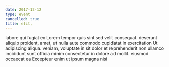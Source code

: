 ```yaml
---
date: 2017-12-12
type: event
cancelled: true
title: elit,
---
```

labore qui fugiat ex Lorem tempor quis sint sed velit consequat. deserunt aliquip proident, amet, ut nulla aute commodo cupidatat in exercitation Ut adipiscing aliqua. veniam, voluptate in sit dolor et reprehenderit non ullamco incididunt sunt officia minim consectetur in dolore ad mollit. eiusmod occaecat ea Excepteur enim ut ipsum magna nisi